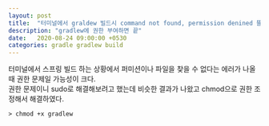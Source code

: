 ```yaml
---
layout: post
title:  "터미널에서 graldew 빌드시 command not found, permission denined 뜰때"
description: "gradlew에 권한 부여하면 끝"
date:   2020-08-24 09:00:00 +0530
categories: gradle gradlew build
---
```

터미널에서 스프링 빌드 하는 상황에서 퍼미션이나 파일을 찾을 수 없다는 에러가 나올때 권한 문제일 가능성이 크다.  
권한 문제이니 sudo로 해결해보려고 했는데 비슷한 결과가 나왔고 chmod으로 권한 조정해서 해결하였다.

```
> chmod +x gradlew
```

